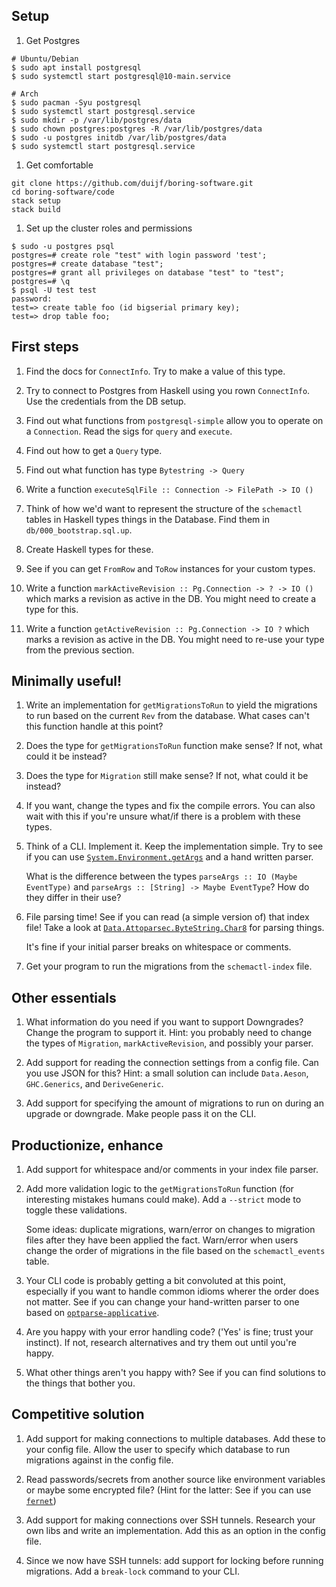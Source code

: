 ## Setup

1. Get Postgres

```
# Ubuntu/Debian
$ sudo apt install postgresql
$ sudo systemctl start postgresql@10-main.service

# Arch
$ sudo pacman -Syu postgresql
$ sudo systemctl start postgresql.service
$ sudo mkdir -p /var/lib/postgres/data
$ sudo chown postgres:postgres -R /var/lib/postgres/data
$ sudo -u postgres initdb /var/lib/postgres/data
$ sudo systemctl start postgresql.service
```

1. Get comfortable

```
git clone https://github.com/duijf/boring-software.git
cd boring-software/code
stack setup
stack build
```


1. Set up the cluster roles and permissions

```
$ sudo -u postgres psql
postgres=# create role "test" with login password 'test';
postgres=# create database "test";
postgres=# grant all privileges on database "test" to "test";
postgres=# \q
$ psql -U test test
password:
test=> create table foo (id bigserial primary key);
test=> drop table foo;
```

## First steps

1. Find the docs for `ConnectInfo`. Try to make a value of this type.

1. Try to connect to Postgres from Haskell using you rown `ConnectInfo`. Use
   the credentials from the DB setup.

1. Find out what functions from `postgresql-simple` allow you to operate on a
   `Connection`. Read the sigs for `query` and `execute`.

1. Find out how to get a `Query` type.

1. Find out what function has type `Bytestring -> Query`

1. Write a function `executeSqlFile :: Connection -> FilePath -> IO ()`

1. Think of how we'd want to represent the structure of the `schemactl` tables
   in Haskell types things in the Database.  Find them in
   `db/000_bootstrap.sql.up`.

1. Create Haskell types for these.

1. See if you can get `FromRow` and `ToRow` instances for your custom types.

1. Write a function `markActiveRevision :: Pg.Connection -> ? -> IO ()` which
   marks a revision as active in the DB. You might need to create a type for
   this.

1. Write a function `getActiveRevision :: Pg.Connection -> IO ?` which marks a
   revision as active in the DB. You might need to re-use your type from the
   previous section.

## Minimally useful!

1. Write an implementation for `getMigrationsToRun` to yield the migrations
   to run based on the current `Rev` from the database. What cases can't this
   function handle at this point?

1. Does the type for `getMigrationsToRun` function make sense? If not, what
   could it be instead?

1. Does the type for `Migration` still make sense? If not, what could
   it be instead?

1. If you want, change the types and fix the compile errors. You can also wait
   with this if you're unsure what/if there is a problem with these types.

1. Think of a CLI. Implement it. Keep the implementation simple. Try to see if
   you can use [`System.Environment.getArgs`][getargs] and a hand written
   parser.

   What is the difference between the types `parseArgs :: IO (Maybe EventType)`
   and `parseArgs :: [String] -> Maybe EventType`? How do they differ in their
   use?

1. File parsing time! See if you can read (a simple version of) that index
   file! Take a look at [`Data.Attoparsec.ByteString.Char8`][attoparsec] for
   parsing things.

   It's fine if your initial parser breaks on whitespace or comments.

1. Get your program to run the migrations from the `schemactl-index` file.

## Other essentials

1. What information do you need if you want to support Downgrades? Change the
   program to support it. Hint: you probably need to change the types of
   `Migration`, `markActiveRevision`, and possibly your parser.

1. Add support for reading the connection settings from a config file. Can you
   use JSON for this? Hint: a small solution can include `Data.Aeson`,
   `GHC.Generics`, and `DeriveGeneric`.

1. Add support for specifying the amount of migrations to run on during an
   upgrade or downgrade. Make people pass it on the CLI.

## Productionize, enhance

1. Add support for whitespace and/or comments in your index file parser.

1. Add more validation logic to the `getMigrationsToRun` function (for
   interesting mistakes humans could make). Add a `--strict` mode to toggle
   these validations.

   Some ideas: duplicate migrations, warn/error on changes to migration files
   after they have been applied the fact. Warn/error when users change the
   order of migrations in the file based on the `schemactl_events` table.

1. Your CLI code is probably getting a bit convoluted at this point, especially
   if you want to handle common idioms wherer the order does not matter. See if
   you can change your hand-written parser to one based on
   [`optparse-applicative`][optparse].

1. Are you happy with your error handling code? ('Yes' is fine; trust your
   instinct). If not, research alternatives and try them out until you're
   happy.

1. What other things aren't you happy with? See if you can find solutions to
   the things that bother you.

## Competitive solution

1. Add support for making connections to multiple databases. Add these to your
   config file. Allow the user to specify which database to run migrations
   against in the config file.

1. Read passwords/secrets from another source like environment variables or
   maybe some encrypted file? (Hint for the latter: See if you can use
   [`fernet`][fernet])

1. Add support for making connections over SSH tunnels. Research your own libs
   and write an implementation. Add this as an option in the config file.

1. Since we now have SSH tunnels: add support for locking before running
   migrations. Add a `break-lock` command to your CLI.

[getargs]:https://www.stackage.org/haddock/lts-13.26/base-4.12.0.0/System-Environment.html#v:getArgs
[attoparsec]:https://www.stackage.org/haddock/lts-13.26/attoparsec-0.13.2.2/Data-Attoparsec-ByteString-Char8.html
[optparse]:https://www.stackage.org/lts-13.26/package/optparse-applicative-0.14.3.0
[fernet]:https://github.com/fernet/spec
